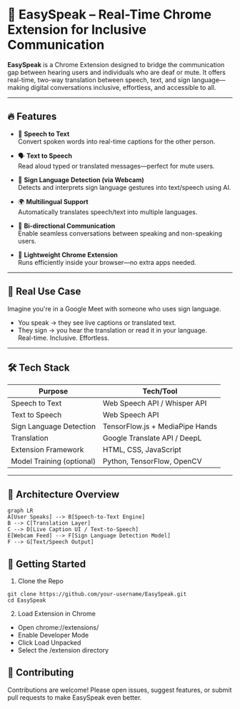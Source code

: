 # 🧠 EasySpeak – Real-Time Chrome Extension for Inclusive Communication

**EasySpeak** is a Chrome Extension designed to bridge the communication gap between hearing users and individuals who are deaf or mute. It offers real-time, two-way translation between speech, text, and sign language—making digital conversations inclusive, effortless, and accessible to all.

---

## 🔥 Features

- 🎤 **Speech to Text**  
  Convert spoken words into real-time captions for the other person.

- 🗣️ **Text to Speech**  
  Read aloud typed or translated messages—perfect for mute users.

- 🤟 **Sign Language Detection (via Webcam)**  
  Detects and interprets sign language gestures into text/speech using AI.

- 🌍 **Multilingual Support**  
  Automatically translates speech/text into multiple languages.

- 🔁 **Bi-directional Communication**  
  Enable seamless conversations between speaking and non-speaking users.

- 🧩 **Lightweight Chrome Extension**  
  Runs efficiently inside your browser—no extra apps needed.

---

## 📸 Real Use Case

Imagine you're in a Google Meet with someone who uses sign language.  
- You speak → they see live captions or translated text.  
- They sign → you hear the translation or read it in your language.  
Real-time. Inclusive. Effortless.

---

## 🛠️ Tech Stack

| Purpose | Tech/Tool |
|--------|------------|
| Speech to Text | Web Speech API / Whisper API |
| Text to Speech | Web Speech API |
| Sign Language Detection | TensorFlow.js + MediaPipe Hands |
| Translation | Google Translate API / DeepL |
| Extension Framework | HTML, CSS, JavaScript |
| Model Training (optional) | Python, TensorFlow, OpenCV |

---

## 🧩 Architecture Overview

```mermaid
graph LR
A[User Speaks] --> B[Speech-to-Text Engine]
B --> C[Translation Layer]
C --> D[Live Caption UI / Text-to-Speech]
E[Webcam Feed] --> F[Sign Language Detection Model]
F --> G[Text/Speech Output]
```

## 🚀 Getting Started
1. Clone the Repo

```
git clone https://github.com/your-username/EasySpeak.git
cd EasySpeak
```

2. Load Extension in Chrome

- Open chrome://extensions/
- Enable Developer Mode
- Click Load Unpacked
- Select the /extension directory

## 🤝 Contributing
Contributions are welcome! 
Please open issues, suggest features, or submit pull requests to make EasySpeak even better.